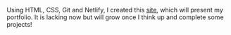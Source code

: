 Using HTML, CSS, Git and Netlify, I created this [site](https://breannaford.netlify.app), which will present my portfolio. It is lacking now but will grow once I think up and complete some projects!
